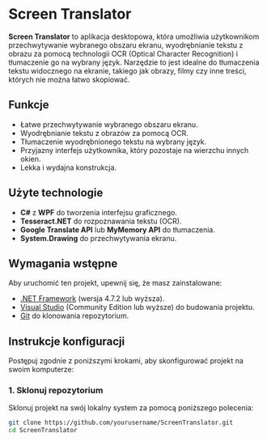 # Screen Translator

**Screen Translator** to aplikacja desktopowa, która umożliwia użytkownikom przechwytywanie wybranego obszaru ekranu, wyodrębnianie tekstu z obrazu za pomocą technologii OCR (Optical Character Recognition) i tłumaczenie go na wybrany język. Narzędzie to jest idealne do tłumaczenia tekstu widocznego na ekranie, takiego jak obrazy, filmy czy inne treści, których nie można łatwo skopiować.

## Funkcje
- Łatwe przechwytywanie wybranego obszaru ekranu.
- Wyodrębnianie tekstu z obrazów za pomocą OCR.
- Tłumaczenie wyodrębnionego tekstu na wybrany język.
- Przyjazny interfejs użytkownika, który pozostaje na wierzchu innych okien.
- Lekka i wydajna konstrukcja.

## Użyte technologie
- **C#** z **WPF** do tworzenia interfejsu graficznego.
- **Tesseract.NET** do rozpoznawania tekstu (OCR).
- **Google Translate API** lub **MyMemory API** do tłumaczenia.
- **System.Drawing** do przechwytywania ekranu.

## Wymagania wstępne
Aby uruchomić ten projekt, upewnij się, że masz zainstalowane:
- [.NET Framework](https://dotnet.microsoft.com/download) (wersja 4.7.2 lub wyższa).
- [Visual Studio](https://visualstudio.microsoft.com/) (Community Edition lub wyższe) do budowania projektu.
- [Git](https://git-scm.com/) do klonowania repozytorium.

## Instrukcje konfiguracji

Postępuj zgodnie z poniższymi krokami, aby skonfigurować projekt na swoim komputerze:

### 1. Sklonuj repozytorium
Sklonuj projekt na swój lokalny system za pomocą poniższego polecenia:
```bash
git clone https://github.com/yourusername/ScreenTranslator.git
cd ScreenTranslator

